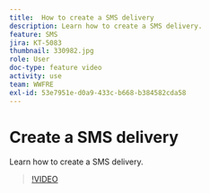 ```yaml
---
title:  How to create a SMS delivery
description: Learn how to create a SMS delivery.
feature: SMS
jira: KT-5083
thumbnail: 330982.jpg
role: User
doc-type: feature video
activity: use
team: WWFRE
exl-id: 53e7951e-d0a9-433c-b668-b384582cda58
---
```

# Create a SMS delivery

Learn how to create a SMS delivery.

>[!VIDEO](https://video.tv.adobe.com/v/330982)
